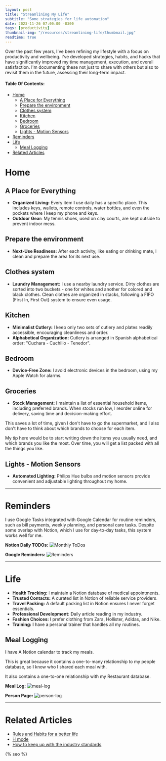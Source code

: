 ```yaml
---
layout: post
title: "Streamlining My Life"
subtitle: "Some strategies for life automation"
date: 2023-11-26 07:00:00 -0300
tags: [productivity]
thumbnail-img: "/resources/streamlining-life/thumbnail.jpg"
readtime: true
---
```


Over the past few years, I've been refining my lifestyle with a focus on productivity and wellbeing. I've developed strategies, habits, and hacks that have significantly improved my time management, execution, and overall satisfaction. I'm documenting these not just to share with others but also to revisit them in the future, assessing their long-term impact.

#### Table Of Contents:
- [Home](#home)
  - [A Place for Everything](#a-place-for-everything)
  - [Prepare the environment](#prepare-the-environment)
  - [Clothes system](#clothes-system)
  - [Kitchen](#kitchen)
  - [Bedroom](#bedroom)
  - [Groceries](#groceries)
  - [Lights - Motion Sensors](#lights---motion-sensors)
- [Reminders](#reminders)
- [Life](#life)
  - [Meal Logging](#meal-logging)
- [Related Articles](#related-articles)

# Home

## A Place for Everything

- **Organized Living:** Every item I use daily has a specific place. This includes keys, wallets, remote controls, water bottles, and even the pockets where I keep my phone and keys.
- **Outdoor Gear:** My tennis shoes, used on clay courts, are kept outside to prevent indoor mess.

## Prepare the environment

- **Next-Use Readiness:** After each activity, like eating or drinking mate, I clean and prepare the area for its next use.

## Clothes system

- **Laundry Management:** I use a nearby laundry service. Dirty clothes are sorted into two buckets - one for whites and another for colored and black clothes. Clean clothes are organized in stacks, following a FIFO (First In, First Out) system to ensure even usage.

## Kitchen

- **Minimalist Cutlery:** I keep only two sets of cutlery and plates readily accessible, encouraging cleanliness and order.
- **Alphabetical Organization:** Cutlery is arranged in Spanish alphabetical order: "Cuchara - Cuchillo - Tenedor".

## Bedroom

- **Device-Free Zone:** I avoid electronic devices in the bedroom, using my Apple Watch for alarms.

## Groceries

- **Stock Management:** I maintain a list of essential household items, including preferred brands. When stocks run low, I reorder online for delivery, saving time and decision-making effort.

This saves a lot of time, given I don't have to go the supermarket, and I also don't have to think about which brands to choose for each item.

My tip here would be to start writing down the items you usually need, and which brands you like the most. Over time, you will get a list packed with all the things you like.

## Lights - Motion Sensors

- **Automated Lighting:** Philips Hue bulbs and motion sensors provide convenient and adjustable lighting throughout my home.

---

# Reminders

I use Google Tasks integrated with Google Calendar for routine reminders, such as bill payments, weekly planning, and personal care tasks. Despite some overlap with Notion, which I use for day-to-day tasks, this system works well for me.

**Notion Daily TODOs:**
![Monthly ToDos]({{static.static_files}}/resources/h-mode/month-to-dos.png)

**Google Reminders:**
![Reminders]({{static.static_files}}/resources/streamlining-life/reminders.jpg)

---

# Life

- **Health Tracking:** I maintain a Notion database of medical appointments.
- **Trusted Contacts:** A curated list in Notion of reliable service providers.
- **Travel Packing:** A default packing list in Notion ensures I never forget essentials.
- **Professional Development:** Daily article reading in my industry.
- **Fashion Choices:** I prefer clothing from Zara, Hollister, Adidas, and Nike.
- **Training:** I have a personal trainer that handles all my routines.

## Meal Logging
I have A Notion calendar to track my meals.

This is great because it contains a one-to-many relationship to my people database, so I know who I shared each meal with.

It also contains a one-to-one relationship with my Restaurant database.

**Meal Log:**
![meal-log]({{static.static_files}}/resources/streamlining-life/meal-log.png)

**Person Page:**
![person-log]({{static.static_files}}/resources/streamlining-life/person-log.png)

---

# Related Articles

* [Rules and Habits for a better life](/2022-01-15-rules-and-habits/)
* [H mode](/2022-10-26-h-mode/) 
* [How to keep up with the industry standards](/2023-04-04-industry-standards/)

<!-- Do not remove - SEO meta tags -->
{% seo %}